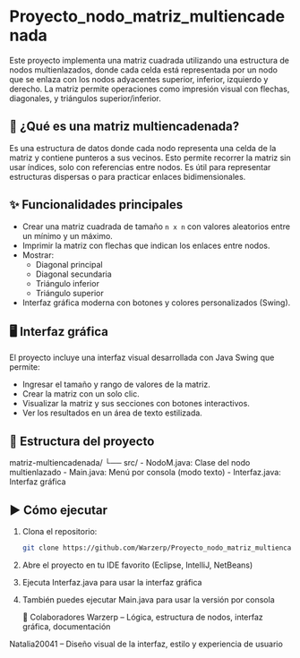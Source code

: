 # Proyecto_nodo_matriz_multiencadenada

Este proyecto implementa una matriz cuadrada utilizando una estructura de nodos multienlazados, donde cada celda está representada por un nodo que se enlaza con los nodos adyacentes superior, inferior, izquierdo y derecho. La matriz permite operaciones como impresión visual con flechas, diagonales, y triángulos superior/inferior.

## 🧠 ¿Qué es una matriz multiencadenada?

Es una estructura de datos donde cada nodo representa una celda de la matriz y contiene punteros a sus vecinos. Esto permite recorrer la matriz sin usar índices, solo con referencias entre nodos. Es útil para representar estructuras dispersas o para practicar enlaces bidimensionales.

## ✨ Funcionalidades principales

- Crear una matriz cuadrada de tamaño `n x n` con valores aleatorios entre un mínimo y un máximo.
- Imprimir la matriz con flechas que indican los enlaces entre nodos.
- Mostrar:
  - Diagonal principal
  - Diagonal secundaria
  - Triángulo inferior
  - Triángulo superior
- Interfaz gráfica moderna con botones y colores personalizados (Swing).

## 🖥️ Interfaz gráfica

El proyecto incluye una interfaz visual desarrollada con Java Swing que permite:

- Ingresar el tamaño y rango de valores de la matriz.
- Crear la matriz con un solo clic.
- Visualizar la matriz y sus secciones con botones interactivos.
- Ver los resultados en un área de texto estilizada.

## 📁 Estructura del proyecto

matriz-multiencadenada/
└── src/
    - NodoM.java: Clase del nodo multienlazado
    - Main.java: Menú por consola (modo texto)
    - Interfaz.java: Interfaz gráfica 

## ▶️ Cómo ejecutar

1. Clona el repositorio:
   ```bash
   git clone https://github.com/Warzerp/Proyecto_nodo_matriz_multiencadenada.git

2. Abre el proyecto en tu IDE favorito (Eclipse, IntelliJ, NetBeans)

3. Ejecuta Interfaz.java para usar la interfaz gráfica
   
5. También puedes ejecutar Main.java para usar la versión por consola

   👥 Colaboradores
Warzerp – Lógica, estructura de nodos, interfaz gráfica, documentación

Natalia20041 – Diseño visual de la interfaz, estilo y experiencia de usuario

